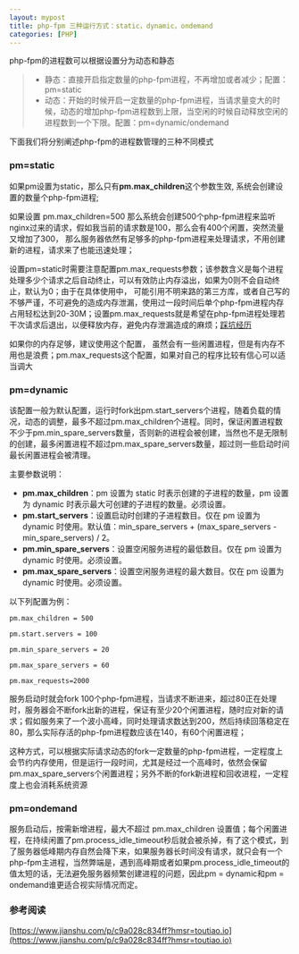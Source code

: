 ```yaml
---
layout: mypost
title: php-fpm 三种运行方式：static，dynamic，ondemand
categories: [PHP]
---
```


php-fpm的进程数可以根据设置分为动态和静态
>- 静态：直接开启指定数量的php-fpm进程，不再增加或者减少；配置：pm=static
>- 动态：开始的时候开启一定数量的php-fpm进程，当请求量变大的时候，动态的增加php-fpm进程数到上限，当空闲的时候自动释放空闲的进程数到一个下限。配置：pm=dynamic/ondemand

下面我们将分别阐述php-fpm的进程数管理的三种不同模式

### pm=static
如果pm设置为static，那么只有**pm.max_children**这个参数生效, 系统会创建设置的数量个php-fpm进程;

如果设置 pm.max_children=500 那么系统会创建500个php-fpm进程来监听nginx过来的请求，假如我当前的请求数是100，那么会有400个闲置，突然流量又增加了300， 那么服务器依然有足够多的php-fpm进程来处理请求，不用创建新的进程，请求来了也能迅速处理；

设置pm=static时需要注意配置pm.max_requests参数；该参数含义是每个进程处理多少个请求之后自动终止，可以有效防止内存溢出，如果为0则不会自动终止，默认为0；由于在具体使用中， 可能引用不明来路的第三方库，或者自己写的不够严谨，不可避免的造成内存泄漏，使用过一段时间后单个php-fpm进程内存占用轻松达到20-30M；设置pm.max_requests就是希望在php-fpm进程处理若干次请求后退出，以便释放内存，避免内存泄漏造成的麻烦；[踩坑经历](https://yuyu888.github.io/posts/2020/12/23/%E8%AE%B0%E4%B8%80%E6%AC%A1php%E8%B0%83%E4%BC%98.html)

如果你的内存足够，建议使用这个配置， 虽然会有一些闲置进程，但是有内存不用也是浪费；pm.max_requests这个配置，如果对自己的程序比较有信心可以适当调大


### pm=dynamic
该配置一般为默认配置，运行时fork出pm.start_servers个进程，随着负载的情况，动态的调整，最多不超过pm.max_children个进程。同时，保证闲置进程数不少于pm.min_spare_servers数量，否则新的进程会被创建，当然也不是无限制的创建，最多闲置进程不超过pm.max_spare_servers数量，超过则一些启动时间最长闲置进程会被清理。

主要参数说明：

- **pm.max_children**：pm 设置为 static 时表示创建的子进程的数量，pm 设置为 dynamic 时表示最大可创建的子进程的数量。必须设置。
-  **pm.start_servers**：设置启动时创建的子进程数目。仅在 pm 设置为 dynamic 时使用。默认值：min_spare_servers + (max_spare_servers - min_spare_servers) / 2。
- **pm.min_spare_servers**：设置空闲服务进程的最低数目。仅在 pm 设置为 dynamic 时使用。必须设置。
- **pm.max_spare_servers**：设置空闲服务进程的最大数目。仅在 pm 设置为 dynamic 时使用。必须设置。

以下列配置为例：

    pm.max_children = 500

    pm.start.servers = 100

    pm.min_spare_servers = 20

    pm.max_spare_servers = 60

    pm.max_requests=2000


服务启动时就会fork 100个php-fpm进程，当请求不断进来，超过80正在处理时，服务器会不断fork出新的进程，保证有至少20个闲置进程，随时应对新的请求；假如服务来了一个波小高峰，同时处理请求数达到200，然后持续回落稳定在80，那么实际存活的php-fpm进程数应该在140，有60个闲置进程；

这种方式，可以根据实际请求动态的fork一定数量的php-fpm进程，一定程度上会节约内存使用，但是运行一段时间，尤其是经过一个高峰时，依然会保留pm.max_spare_servers个闲置进程；另外不断的fork新进程和回收进程，一定程度上也会消耗系统资源

### pm=ondemand
服务启动后，按需新增进程，最大不超过 pm.max_children 设置值；每个闲置进程，在持续闲置了pm.process_idle_timeout秒后就会被杀掉，有了这个模式，到了服务器低峰期内存自然会降下来，如果服务器长时间没有请求，就只会有一个php-fpm主进程，当然弊端是，遇到高峰期或者如果pm.process_idle_timeout的值太短的话，无法避免服务器频繁创建进程的问题，因此pm = dynamic和pm = ondemand谁更适合视实际情况而定。


### 参考阅读
[https://www.jianshu.com/p/c9a028c834ff?hmsr=toutiao.io](https://www.jianshu.com/p/c9a028c834ff?hmsr=toutiao.io)